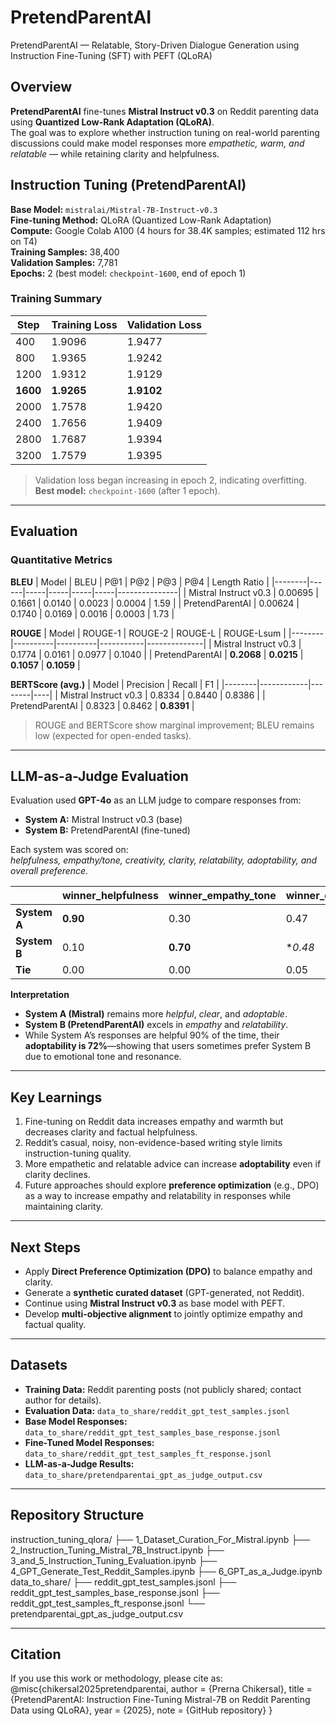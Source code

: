 # PretendParentAI
PretendParentAI — Relatable, Story-Driven Dialogue Generation using Instruction Fine-Tuning (SFT) with PEFT (QLoRA)

## Overview
**PretendParentAI** fine-tunes **Mistral Instruct v0.3** on Reddit parenting data using **Quantized Low-Rank Adaptation (QLoRA)**.  
The goal was to explore whether instruction tuning on real-world parenting discussions could make model responses more *empathetic, warm, and relatable* — while retaining clarity and helpfulness.

## Instruction Tuning (PretendParentAI)

**Base Model:** `mistralai/Mistral-7B-Instruct-v0.3`  
**Fine-tuning Method:** QLoRA (Quantized Low-Rank Adaptation)  
**Compute:** Google Colab A100 (4 hours for 38.4K samples; estimated 112 hrs on T4)  
**Training Samples:** 38,400  
**Validation Samples:** 7,781  
**Epochs:** 2 (best model: `checkpoint-1600`, end of epoch 1)

### Training Summary
| Step | Training Loss | Validation Loss |
|------|----------------|-----------------|
| 400  | 1.9096 | 1.9477 |
| 800  | 1.9365 | 1.9242 |
| 1200 | 1.9312 | 1.9129 |
| **1600** | **1.9265** | **1.9102** |
| 2000 | 1.7578 | 1.9420 |
| 2400 | 1.7656 | 1.9409 |
| 2800 | 1.7687 | 1.9394 |
| 3200 | 1.7579 | 1.9395 |

> Validation loss began increasing in epoch 2, indicating overfitting.  
> **Best model:** `checkpoint-1600` (after 1 epoch).

---

## Evaluation

### Quantitative Metrics

**BLEU**
| Model | BLEU | P@1 | P@2 | P@3 | P@4 | Length Ratio |
|--------|------|-----|-----|-----|-----|---------------|
| Mistral Instruct v0.3 | 0.00695 | 0.1661 | 0.0140 | 0.0023 | 0.0004 | 1.59 |
| PretendParentAI | 0.00624 | 0.1740 | 0.0169 | 0.0016 | 0.0003 | 1.73 |

**ROUGE**
| Model | ROUGE-1 | ROUGE-2 | ROUGE-L | ROUGE-Lsum |
|--------|----------|----------|-----------|--------------|
| Mistral Instruct v0.3 | 0.1774 | 0.0161 | 0.0977 | 0.1040 |
| PretendParentAI | **0.2068** | **0.0215** | **0.1057** | **0.1059** |

**BERTScore (avg.)**
| Model | Precision | Recall | F1 |
|--------|------------|--------|----|
| Mistral Instruct v0.3 | 0.8334 | 0.8440 | 0.8386 |
| PretendParentAI | 0.8323 | 0.8462 | **0.8391** |

> ROUGE and BERTScore show marginal improvement; BLEU remains low (expected for open-ended tasks).

---

## LLM-as-a-Judge Evaluation

Evaluation used **GPT-4o** as an LLM judge to compare responses from:
- **System A:** Mistral Instruct v0.3 (base)
- **System B:** PretendParentAI (fine-tuned)

Each system was scored on:  
*helpfulness, empathy/tone, creativity, clarity, relatability, adoptability, and overall preference.*

|              | winner\_helpfulness | winner\_empathy\_tone | winner\_creativity | winner\_clarity | winner\_relatability | winner\_adoptability | winner\_overall |
|--------------|---------------------|-----------------------|--------------------|-----------------|----------------------|----------------------|-----------------|
| **System A** | **0.90**            | 0.30                  | 0.47               | **0.90**        | 0.02                 | **0.72**             | **0.72**        |
| **System B** | 0.10                | **0.70**              | **0.48*            | 0.10            | **0.98**             | 0.28                 | 0.28            |
| **Tie**      | 0.00                | 0.00                  | 0.05               | 0.00            | 0.00                 | 0.00                 | 0.00            |

**Interpretation**
- **System A (Mistral)** remains more *helpful*, *clear*, and *adoptable*.  
- **System B (PretendParentAI)** excels in *empathy* and *relatability*.  
- While System A’s responses are helpful 90% of the time, their **adoptability is 72%**—showing that users sometimes prefer System B due to emotional tone and resonance.

---

## Key Learnings
1. Fine-tuning on Reddit data increases empathy and warmth but decreases clarity and factual helpfulness.  
2. Reddit’s casual, noisy, non-evidence-based writing style limits instruction-tuning quality.  
3. More empathetic and relatable advice can increase **adoptability** even if clarity declines.  
4. Future approaches should explore **preference optimization** (e.g., DPO) as a way to increase empathy and relatability in responses while maintaining clarity. 

---

## Next Steps
- Apply **Direct Preference Optimization (DPO)** to balance empathy and clarity.  
- Generate a **synthetic curated dataset** (GPT-generated, not Reddit).  
- Continue using **Mistral Instruct v0.3** as base model with PEFT.  
- Develop **multi-objective alignment** to jointly optimize empathy and factual quality.

---

## Datasets
- **Training Data:** Reddit parenting posts (not publicly shared; contact author for details).  
- **Evaluation Data:** `data_to_share/reddit_gpt_test_samples.jsonl`  
- **Base Model Responses:** `data_to_share/reddit_gpt_test_samples_base_response.jsonl`  
- **Fine-Tuned Model Responses:** `data_to_share/reddit_gpt_test_samples_ft_response.jsonl`  
- **LLM-as-a-Judge Results:** `data_to_share/pretendparentai_gpt_as_judge_output.csv`

---

## Repository Structure
instruction_tuning_qlora/
├── 1_Dataset_Curation_For_Mistral.ipynb
├── 2_Instruction_Tuning_Mistral_7B_Instruct.ipynb
├── 3_and_5_Instruction_Tuning_Evaluation.ipynb
├── 4_GPT_Generate_Test_Reddit_Samples.ipynb
├── 6_GPT_as_a_Judge.ipynb
data_to_share/
├── reddit_gpt_test_samples.jsonl
├── reddit_gpt_test_samples_base_response.jsonl
├── reddit_gpt_test_samples_ft_response.jsonl
└── pretendparentai_gpt_as_judge_output.csv

---

## Citation
If you use this work or methodology, please cite as:
@misc{chikersal2025pretendparentai,
author = {Prerna Chikersal},
title = {PretendParentAI: Instruction Fine-Tuning Mistral-7B on Reddit Parenting Data using QLoRA},
year = {2025},
note = {GitHub repository}
}
